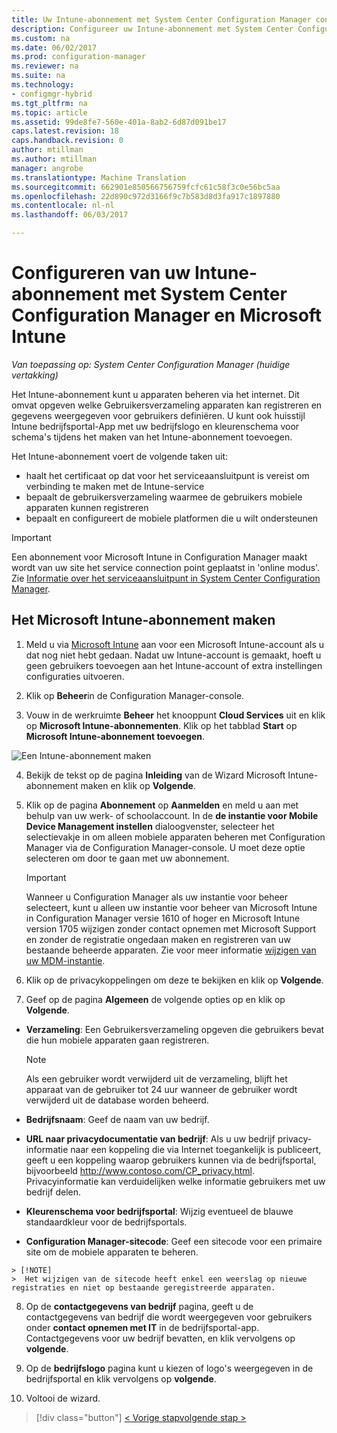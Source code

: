 ```yaml
---
title: Uw Intune-abonnement met System Center Configuration Manager configureren | Microsoft Docs
description: Configureer uw Intune-abonnement met System Center Configuration Manager.
ms.custom: na
ms.date: 06/02/2017
ms.prod: configuration-manager
ms.reviewer: na
ms.suite: na
ms.technology:
- configmgr-hybrid
ms.tgt_pltfrm: na
ms.topic: article
ms.assetid: 99de8fe7-560e-401a-8ab2-6d87d091be17
caps.latest.revision: 18
caps.handback.revision: 0
author: mtillman
ms.author: mtillman
manager: angrobe
ms.translationtype: Machine Translation
ms.sourcegitcommit: 662901e850566756759fcfc61c58f3c0e56bc5aa
ms.openlocfilehash: 22d890c972d3166f9c7b583d8d3fa917c1897880
ms.contentlocale: nl-nl
ms.lasthandoff: 06/03/2017

---
```

# <a name="configure-your-intune-subscription-with-system-center-configuration-manager-and-microsoft-intune"></a>Configureren van uw Intune-abonnement met System Center Configuration Manager en Microsoft Intune

*Van toepassing op: System Center Configuration Manager (huidige vertakking)*

Het Intune-abonnement kunt u apparaten beheren via het internet. Dit omvat opgeven welke Gebruikersverzameling apparaten kan registreren en gegevens weergegeven voor gebruikers definiëren. U kunt ook huisstijl Intune bedrijfsportal-App met uw bedrijfslogo en kleurenschema voor schema's tijdens het maken van het Intune-abonnement toevoegen.

Het Intune-abonnement voert de volgende taken uit:

-   haalt het certificaat op dat voor het serviceaansluitpunt is vereist om verbinding te maken met de Intune-service
-   bepaalt de gebruikersverzameling waarmee de gebruikers mobiele apparaten kunnen registreren
-   bepaalt en configureert de mobiele platformen die u wilt ondersteunen

> [!IMPORTANT]
>  Een abonnement voor Microsoft Intune in Configuration Manager maakt wordt van uw site het service connection point geplaatst in 'online modus'. Zie [Informatie over het serviceaansluitpunt in System Center Configuration Manager](../../core/servers/deploy/configure/about-the-service-connection-point.md).

## <a name="to-create-the-microsoft-intune-subscription"></a>Het Microsoft Intune-abonnement maken

1.  Meld u via [Microsoft Intune](http://go.microsoft.com/fwlink/?LinkID=258216) aan voor een Microsoft Intune-account als u dat nog niet hebt gedaan.  Nadat uw Intune-account is gemaakt, hoeft u geen gebruikers toevoegen aan het Intune-account of extra instellingen configuraties uitvoeren.

2.  Klik op **Beheer**in de Configuration Manager-console.

3.  Vouw in de werkruimte **Beheer** het knooppunt **Cloud Services** uit en klik op **Microsoft Intune-abonnementen**. Klik op het tabblad **Start** op **Microsoft Intune-abonnement toevoegen**.

![Een Intune-abonnement maken](../media/mdm-set-intune.png)

4.  Bekijk de tekst op de pagina **Inleiding** van de Wizard Microsoft Intune-abonnement maken en klik op **Volgende**.

5.  Klik op de pagina **Abonnement** op **Aanmelden** en meld u aan met behulp van uw werk- of schoolaccount. In de **de instantie voor Mobile Device Management instellen** dialoogvenster, selecteer het selectievakje in om alleen mobiele apparaten beheren met Configuration Manager via de Configuration Manager-console. U moet deze optie selecteren om door te gaan met uw abonnement.

    > [!IMPORTANT]
    >  Wanneer u Configuration Manager als uw instantie voor beheer selecteert, kunt u alleen uw instantie voor beheer van Microsoft Intune in Configuration Manager versie 1610 of hoger en Microsoft Intune version 1705 wijzigen zonder contact opnemen met Microsoft Support en zonder de registratie ongedaan maken en registreren van uw bestaande beheerde apparaten. Zie voor meer informatie [wijzigen van uw MDM-instantie](/sccm/mdm/deploy-use/change-mdm-authority).

6.  Klik op de privacykoppelingen om deze te bekijken en klik op **Volgende**.

7.  Geef op de pagina **Algemeen** de volgende opties op en klik op **Volgende**.

  -   **Verzameling**: Een Gebruikersverzameling opgeven die gebruikers bevat die hun mobiele apparaten gaan registreren.

      > [!NOTE]
      >  Als een gebruiker wordt verwijderd uit de verzameling, blijft het apparaat van de gebruiker tot 24 uur wanneer de gebruiker wordt verwijderd uit de database worden beheerd.

  -   **Bedrijfsnaam**: Geef de naam van uw bedrijf.

  -   **URL naar privacydocumentatie van bedrijf**: Als u uw bedrijf privacy-informatie naar een koppeling die via Internet toegankelijk is publiceert, geeft u een koppeling waarop gebruikers kunnen via de bedrijfsportal, bijvoorbeeld http://www.contoso.com/CP_privacy.html. Privacyinformatie kan verduidelijken welke informatie gebruikers met uw bedrijf delen.

  -   **Kleurenschema voor bedrijfsportal**: Wijzig eventueel de blauwe standaardkleur voor de bedrijfsportals.

  -   **Configuration Manager-sitecode**: Geef een sitecode voor een primaire site om de mobiele apparaten te beheren.

    > [!NOTE]
    >  Het wijzigen van de sitecode heeft enkel een weerslag op nieuwe registraties en niet op bestaande geregistreerde apparaten.

8.  Op de **contactgegevens van bedrijf** pagina, geeft u de contactgegevens van bedrijf die wordt weergegeven voor gebruikers onder **contact opnemen met IT** in de bedrijfsportal-app. Contactgegevens voor uw bedrijf bevatten, en klik vervolgens op **volgende**.

9. Op de **bedrijfslogo** pagina kunt u kiezen of logo's weergegeven in de bedrijfsportal en klik vervolgens op **volgende**.

10. Voltooi de wizard.

> [!div class="button"]
[< Vorige stap](confirm-dns.md)[volgende stap >  ](terms-and-conditions.md)

